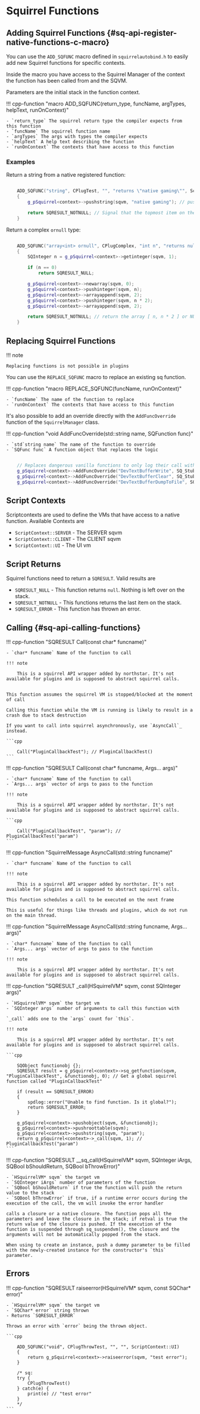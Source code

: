 # Squirrel Functions


## Adding Squirrel Functions {#sq-api-register-native-functions-c-macro}

You can use the `ADD_SQFUNC` macro defined in `squirrelautobind.h` to easily add new Squirrel functions for specific contexts.

Inside the macro you have access to the Squirrel Manager of the context the function has been called from and the SQVM.

Parameters are the initial stack in the function context.

!!! cpp-function "macro ADD_SQFUNC(return_type, funcName, argTypes, helpText, runOnContext)"

    - `return_type` The squirrel return type the compiler expects from this function
    - `funcName` The squirrel function name
    - `argTypes` The args with types the compiler expects
    - `helpText` A help text describing the function
    - `runOnContext` The contexts that have access to this function

### Examples

Return a string from a native registered function:

```cpp

    ADD_SQFUNC("string", CPlugTest, "", "returns \"native gaming\"", ScriptContext::CLIENT | ScriptContext::SERVER)
    {
        g_pSquirrel<context>->pushstring(sqvm, "native gaming"); // push a string to the stack

        return SQRESULT_NOTNULL; // Signal that the topmost item on the stack is returned by this function
    }
```

Return a complex `ornull` type:

```cpp

    ADD_SQFUNC("array<int> ornull", CPlugComplex, "int n", "returns null", ScriptContext::CLIENT | ScriptContext::SERVER | ScriptContext::UI)
    {
        SQInteger n = g_pSquirrel<context>->getinteger(sqvm, 1);

        if (n == 0)
            return SQRESULT_NULL;

        g_pSquirrel<context>->newarray(sqvm, 0);
        g_pSquirrel<context>->pushinteger(sqvm, n);
        g_pSquirrel<context>->arrayappend(sqvm, 2);
        g_pSquirrel<context>->pushinteger(sqvm, n * 2);
        g_pSquirrel<context>->arrayappend(sqvm, 2);

        return SQRESULT_NOTNULL; // return the array [ n, n * 2 ] or NULL if n == 0
    }
```

## Replacing Squirrel Functions

!!! note

    Replacing functions is not possible in plugins

You can use the `REPLACE_SQFUNC` macro to replace an existing sq function.

!!! cpp-function "macro REPLACE_SQFUNC(funcName, runOnContext)"

    - `funcName` The name of the function to replace
    - `runOnContext` The contexts that have access to this function

It's also possible to add an override directly with the `AddFuncOverride` function of the `SquirrelManager` class.

!!! cpp-function "void AddFuncOverride(std::string name, SQFunction func)"

    - `std`string name` The name of the function to override
    - `SQFunc func` A function object that replaces the logic

```cpp

    // Replaces dangerous vanilla functions to only log their call with no further logic.
    g_pSquirrel<context>->AddFuncOverride("DevTextBufferWrite", SQ_StubbedFunc<context, "DevTextBufferWrite">);
    g_pSquirrel<context>->AddFuncOverride("DevTextBufferClear", SQ_StubbedFunc<context, "DevTextBufferClear">);
    g_pSquirrel<context>->AddFuncOverride("DevTextBufferDumpToFile", SQ_StubbedFunc<context, "DevTextBufferDumpToFile">);
```

## Script Contexts

Scriptcontexts are used to define the VMs that have access to a native function. Available Contexts are

- `ScriptContext::SERVER` - The SERVER sqvm
- `ScriptContext::CLIENT` - The CLIENT sqvm
- `ScriptContext::UI` - The UI vm

## Script Returns

Squirrel functions need to return a `SQRESULT`. Valid results are

- `SQRESULT_NULL` - This function returns `null`. Nothing is left over on the stack.
- `SQRESULT_NOTNULL` - This functions returns the last item on the stack.
- `SQRESULT_ERROR` - This function has thrown an error.


## Calling {#sq-api-calling-functions}


!!! cpp-function "SQRESULT Call(const char* funcname)"

    - `char* funcname` Name of the function to call

    !!! note

        This is a squirrel API wrapper added by northstar. It's not available for plugins and is supposed to abstract squirrel calls.


    This function assumes the squirrel VM is stopped/blocked at the moment of call

    Calling this function while the VM is running is likely to result in a crash due to stack destruction

    If you want to call into squirrel asynchronously, use `AsyncCall`_ instead.

    ```cpp

        Call("PluginCallbackTest"); // PluginCallbackTest()
    ```


!!! cpp-function "SQRESULT Call(const char* funcname, Args... args)"

    - `char* funcname` Name of the function to call
    - `Args... args` vector of args to pass to the function

    !!! note

        This is a squirrel API wrapper added by northstar. It's not available for plugins and is supposed to abstract squirrel calls.

    ```cpp

        Call("PluginCallbackTest", "param"); // PluginCallbackTest("param")
    ```


!!! cpp-function "SquirrelMessage AsyncCall(std::string funcname)"

    - `char* funcname` Name of the function to call

    !!! note

        This is a squirrel API wrapper added by northstar. It's not available for plugins and is supposed to abstract squirrel calls.

    This function schedules a call to be executed on the next frame

    This is useful for things like threads and plugins, which do not run on the main thread.


!!! cpp-function "SquirrelMessage AsyncCall(std::string funcname, Args... args)"

    - `char* funcname` Name of the function to call
    - `Args... args` vector of args to pass to the function

    !!! note

        This is a squirrel API wrapper added by northstar. It's not available for plugins and is supposed to abstract squirrel calls.



!!! cpp-function "SQRESULT _call(HSquirrelVM* sqvm, const SQInteger args)"

    - `HSquirrelVM* sqvm` the target vm
    - `SQInteger args` number of arguments to call this function with

    `_call` adds one to the `args` count for `this`.

    !!! note

        This is a squirrel API wrapper added by northstar. It's not available for plugins and is supposed to abstract squirrel calls.

    ```cpp

        SQObject functionobj {};
        SQRESULT result = g_pSquirrel<context>->sq_getfunction(sqvm, "PluginCallbackTest", &functionobj, 0); // Get a global squirrel function called "PluginCallbackTest"

        if (result == SQRESULT_ERROR)
        {
            spdlog::error("Unable to find function. Is it global?");
            return SQRESULT_ERROR;
        }

        g_pSquirrel<context>->pushobject(sqvm, &functionobj);
        g_pSquirrel<context>->pushroottable(sqvm);
        g_pSquirrel<context>->pushstring(sqvm, "param");
        return g_pSquirrel<context>->_call(sqvm, 1); // PluginCallbackTest("param")
    ```


!!! cpp-function "SQRESULT __sq_call(HSquirrelVM* sqvm, SQInteger iArgs, SQBool bShouldReturn, SQBool bThrowError)"

    - `HSquirrelVM* sqvm` the target vm
    - `SQInteger iArgs` number of parameters of the function
    - `SQBool bShouldReturn` if true the function will push the return value to the stack
    - `SQBool bThrowError` if true, if a runtime error occurs during the execution of the call, the vm will invoke the error handler

    calls a closure or a native closure. The function pops all the parameters and leave the closure in the stack; if retval is true the return value of the closure is pushed. If the execution of the function is suspended through sq_suspendvm(), the closure and the arguments will not be automatically popped from the stack.

    When using to create an instance, push a dummy parameter to be filled with the newly-created instance for the constructor's `this` parameter.

## Errors


!!! cpp-function "SQRESULT raiseerror(HSquirrelVM* sqvm, const SQChar* error)"

    - `HSquirrelVM* sqvm` the target vm
    - `SQChar* error` string thrown
    - Returns `SQRESULT_ERROR`

    Throws an error with `error` being the thrown object.

    ```cpp

        ADD_SQFUNC("void", CPlugThrowTest, "", "", ScriptContext::UI)
        {
            return g_pSquirrel<context>->raiseerror(sqvm, "test error");
        }

        /* sq:
        try {
            CPlugThrowTest()
        } catch(e) {
            print(e) // "test error"
        }
        */
    ```
